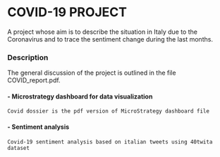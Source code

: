 # COVID-19 PROJECT
A project whose aim is to describe the situation in Italy due to the Coronavirus and to trace the sentiment change during the last months.

### Description
The general discussion of the project is outlined in the file COVID_report.pdf.

#### - Microstrategy dashboard for data visualization
    Covid dossier is the pdf version of MicroStrategy dashboard file

#### - Sentiment analysis
    Covid-19 sentiment analysis based on italian tweets using 40twita dataset
